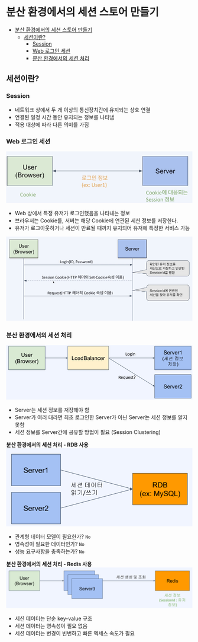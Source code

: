 # 분산 환경에서의 세션 스토어 만들기
- [분산 환경에서의 세션 스토어 만들기](#분산-환경에서의-세션-스토어-만들기)
  - [세션이란?](#세션이란)
    - [Session](#session)
    - [Web 로그인 세션](#web-로그인-세션)
    - [분산 환경에서의 세션 처리](#분산-환경에서의-세션-처리)

## 세션이란?
### Session
- 네트워크 상에서 두 개 이상의 통신장치간에 유지되는 상호 연결
- 연결된 일정 시간 동안 유지되는 정보를 나타냄
- 적용 대상에 따라 다른 의미를 가짐

### Web 로그인 세션
![alt text](./images/web-login-session1.png)
- Web 상에서 특정 유저가 로그인했음을 나타내는 정보
- 브라우저는 Cookie를, 서버는 해당 Cookie에 연관된 세션 정보를 저장한다.
- 유저가 로그아웃하거나 세션이 만료될 때까지 유지되어 유저에 특정한 서비스 가능

![alt text](./images/web-login-session2.png)

### 분산 환경에서의 세션 처리
![alt text](./images/session-clustering.png)
- Server는 세션 정보를 저장해야 함
- Server가 여러 대라면 최초 로그인한 Server가 아닌 Server는 세션 정보를 알지 못함
- 세션 정보를 Server간에 공유할 방법이 필요 (Session Clustering)

**분산 환경에서의 세션 처리 - RDB 사용**
![alt text](./images/session-clustering-rdb.png)
- 관계형 데이터 모델이 필요한가? `No`
- 영속성이 필요한 데이터인가? `No`
- 성능 요구사항을 충족하는가? `No`

**분산 환경에서의 세션 처리 - Redis 사용**
![alt text](./images/session-clustering-redis.png)
- 세션 데이터는 단순 key-value 구조
- 세션 데이터는 영속성이 필요 없음
- 세션 데이터는 변경이 빈번하고 빠른 엑세스 속도가 필요